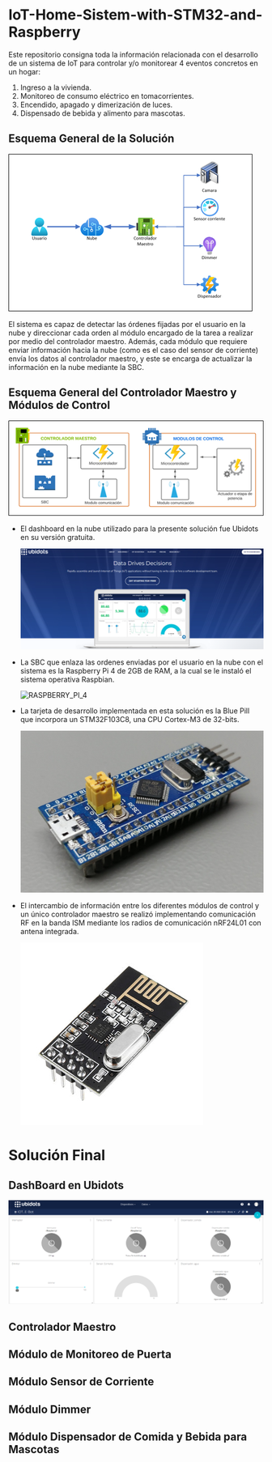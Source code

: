# IoT-Home-Sistem-with-STM32-and-Raspberry

Este repositorio consigna toda la información relacionada con el desarrollo de un sistema de IoT para controlar y/o monitorear 4 eventos concretos en un hogar: 

1. Ingreso a la vivienda.
2. Monitoreo de consumo eléctrico en tomacorrientes.
3. Encendido, apagado y dimerización de luces.
4. Dispensado de bebida y alimento para mascotas.

## Esquema General de la Solución

![Esquema General del Sistema](Imagenes/ESQUEMA_GENERAL.png)

El sistema es capaz de detectar las órdenes fijadas por el usuario en la nube y direccionar cada orden al módulo encargado de la tarea a realizar por medio del controlador maestro. Además, cada módulo que requiere enviar información hacia la nube (como es el caso del sensor de corriente) envía los datos al controlador maestro, y este se encarga de actualizar la información en la nube mediante la SBC.

## Esquema General del Controlador Maestro y Módulos de Control

![Esquema General del Controlador Maestro y Modulos de Control](Imagenes/ESQUEMA_MAESTRO_MODULOS.png)

- El dashboard en la nube utilizado para la presente solución fue Ubidots en su versión gratuita.

    ![DASHBOARD_FINAL](Imagenes/DASHBOARD.png)

- La SBC que enlaza las ordenes enviadas por el usuario en la nube con el sistema es la Raspberry Pi 4 de 2GB de RAM, a la cual se le instaló el sistema operativa Raspbian.

    ![RASPBERRY_PI_4](Imagenes/RASPBERRY_PI_4.jpg)

- La tarjeta de desarrollo implementada en esta solución es la Blue Pill que incorpora un STM32F103C8, una CPU Cortex-M3 de 32-bits.

    ![BLUE_PILL](Imagenes/BLUE_PILL.jpg)

- El intercambio de información entre los diferentes módulos de control y un único controlador maestro se realizó implementando comunicación RF en la banda ISM mediante los radios de comunicación nRF24L01 con antena integrada.

    ![NRF24L01](Imagenes/NRF24L01.jpg)



# Solución Final

## DashBoard en Ubidots

![DASHBOARD_FINAL](Imagenes/UBIDOTS.png)

## Controlador Maestro

## Módulo de Monitoreo de Puerta

## Módulo Sensor de Corriente

## Módulo Dimmer

## Módulo Dispensador de Comida y Bebida para Mascotas